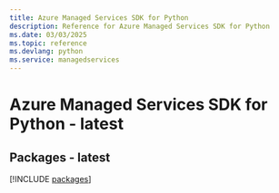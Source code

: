```yaml
---
title: Azure Managed Services SDK for Python
description: Reference for Azure Managed Services SDK for Python
ms.date: 03/03/2025
ms.topic: reference
ms.devlang: python
ms.service: managedservices
---
```

# Azure Managed Services SDK for Python - latest
## Packages - latest
[!INCLUDE [packages](managed-services-index.md)]
